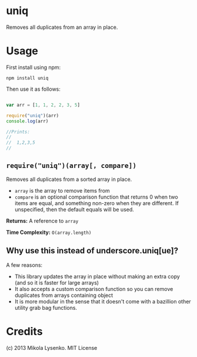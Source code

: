 uniq
====
Removes all duplicates from an array in place.

Usage
=====
First install using npm:

    npm install uniq
    
Then use it as follows:

```javascript

var arr = [1, 1, 2, 2, 3, 5]

require("uniq")(arr)
console.log(arr)

//Prints:
//
//  1,2,3,5
//
```

## `require("uniq")(array[, compare])`
Removes all duplicates from a sorted array in place.

* `array` is the array to remove items from
* `compare` is an optional comparison function that returns 0 when two items are equal, and something non-zero when they are different.  If unspecified, then the default equals will be used.

**Returns:** A reference to `array`

**Time Complexity:** `O(array.length)`


## Why use this instead of underscore.uniq[ue]?
A few reasons:

* This library updates the array in place without making an extra copy (and so it is faster for large arrays)
* It also accepts a custom comparison function so you can remove duplicates from arrays containing object
* It is more modular in the sense that it doesn't come with a bazillion other utility grab bag functions.

# Credits
(c) 2013 Mikola Lysenko. MIT License
